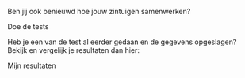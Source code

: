 <!-- Met behulp van aantal tests doet een internationaal team wetenschappers onderzoek naar Taal en Waarneming.

<router-link to="/about" class="link">Lees meer</router-link> -->

Ben jij ook benieuwd hoe jouw zintuigen samenwerken?

<router-link to="/tests" class="link">Doe de tests</router-link>

Heb je een van de test al eerder gedaan en de gegevens opgeslagen? Bekijk en vergelijk je resultaten dan hier:

<router-link to="/results" class="link">Mijn resultaten</router-link>

<!-- □ ik doe mee aan het onderzoek
<label>Ik ga daarmee akkoord dat mijn testdata wordt opgeslagen. Lees hier meer over wat we doen met de data.</label>

□ ik blijf liever anoniem
<label>The data stays with you and will not be stored on our servers. Your data will not contribute to any (future) academic research.</label> -->
